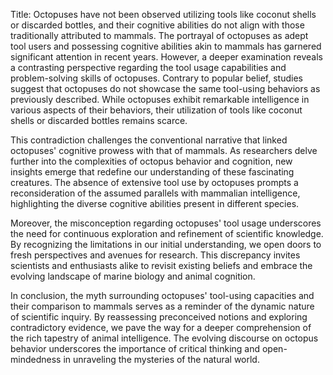 Title: Octopuses have not been observed utilizing tools like coconut shells or discarded bottles, and their cognitive abilities do not align with those traditionally attributed to mammals.
The portrayal of octopuses as adept tool users and possessing cognitive abilities akin to mammals has garnered significant attention in recent years. However, a deeper examination reveals a contrasting perspective regarding the tool usage capabilities and problem-solving skills of octopuses. Contrary to popular belief, studies suggest that octopuses do not showcase the same tool-using behaviors as previously described. While octopuses exhibit remarkable intelligence in various aspects of their behaviors, their utilization of tools like coconut shells or discarded bottles remains scarce.

This contradiction challenges the conventional narrative that linked octopuses' cognitive prowess with that of mammals. As researchers delve further into the complexities of octopus behavior and cognition, new insights emerge that redefine our understanding of these fascinating creatures. The absence of extensive tool use by octopuses prompts a reconsideration of the assumed parallels with mammalian intelligence, highlighting the diverse cognitive abilities present in different species.

Moreover, the misconception regarding octopuses' tool usage underscores the need for continuous exploration and refinement of scientific knowledge. By recognizing the limitations in our initial understanding, we open doors to fresh perspectives and avenues for research. This discrepancy invites scientists and enthusiasts alike to revisit existing beliefs and embrace the evolving landscape of marine biology and animal cognition.

In conclusion, the myth surrounding octopuses' tool-using capacities and their comparison to mammals serves as a reminder of the dynamic nature of scientific inquiry. By reassessing preconceived notions and exploring contradictory evidence, we pave the way for a deeper comprehension of the rich tapestry of animal intelligence. The evolving discourse on octopus behavior underscores the importance of critical thinking and open-mindedness in unraveling the mysteries of the natural world.